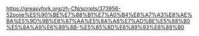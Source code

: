 https://greasyfork.org/zh-CN/scripts/373956-52pojie%E5%90%BE%E7%88%B1%E7%A0%B4%E8%A7%A3%E8%AE%BA%E5%9D%9B%E8%87%AA%E5%8A%A8%E7%AD%BE%E5%88%B0%E5%8A%A9%E6%89%8B-%E5%85%8D%E6%89%93%E6%89%B0
